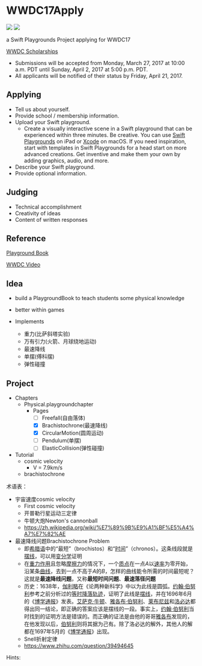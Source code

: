 # WWDC17Apply

![](https://img.shields.io/badge/iOS-10-brightgreen.svg) ![](https://img.shields.io/badge/Swift%20Playgrounds-1.0%20or%20later-orange.svg)

a Swift Playgrounds Project applying for WWDC17

[WWDC Scholarships](https://developer.apple.com/wwdc/scholarships/)

- Submissions will be accepted from Monday, March 27, 2017 at 10:00 a.m. PDT until Sunday, April 2, 2017 at 5:00 p.m. PDT. 
- All applicants will be notified of their status by Friday, April 21, 2017.



## Applying

- Tell us about yourself.
- Provide school / membership information.
- Upload your Swift playground.
  - Create a visually interactive scene in a Swift playground that can be experienced within three minutes. Be creative. You can use [Swift Playgrounds](https://itunes.apple.com/us/app/swift-playgrounds/id908519492?mt=8) on iPad or [Xcode](https://itunes.apple.com/us/app/xcode/id497799835?ls=1&mt=12) on macOS. If you need inspiration, start with templates in Swift Playgrounds for a head start on more advanced creations. Get inventive and make them your own by adding graphics, audio, and more.
- Describe your Swift playground.
- Provide optional information.



## Judging

- Technical accomplishment
- Creativity of ideas
- Content of written responses


## Reference

[Playground Book](https://developer.apple.com/library/prerelease/content/documentation/Xcode/Conceptual/swift_playgrounds_doc_format/index.html#//apple_ref/doc/uid/TP40017343-CH47-SW4)

[WWDC Video](https://developer.apple.com/videos/play/wwdc2016/408/)


## Idea

- build a PlaygroundBook to teach students some physical knowledge
- better within games


- Implements
  - 重力(比萨斜塔实验)
  - 万有引力(火箭、月球绕地运动)
  - 最速降线
  - 单摆(傅科摆)
  - 弹性碰撞

## Project

- Chapters 
  - Physical.playgroundchapter
    - Pages
      - [ ] Freefall(自由落体)
      - [x] Brachistochrone(最速降线)
      - [x] CircularMotion(圆周运动)
      - [ ] Pendulum(单摆)
      - [ ] ElasticCollision(弹性碰撞)
- Tutorial
  - cosmic velocity
    - V = 7.9km/s
  - brachistochrone






术语表：

- 宇宙速度cosmic velocity
  - First cosmic velocity
  - 开普勒行星运动三定律
  - 牛顿大炮Newton's cannonball
  - https://zh.wikipedia.org/wiki/%E7%89%9B%E9%A1%BF%E5%A4%A7%E7%82%AE
- 最速降线问题Brachistochrone Problem
  - 即[希腊语](https://zh.wikipedia.org/wiki/%E5%B8%8C%E8%87%98%E8%AA%9E)中的“最短”（brochistos）和“[时间](https://zh.wikipedia.org/wiki/%E6%99%82%E9%96%93)”（chronos）。这条线段就是[摆线](https://zh.wikipedia.org/wiki/%E6%91%86%E7%BA%BF)，可以用[变分学](https://zh.wikipedia.org/wiki/%E8%AE%8A%E5%88%86%E5%AD%B8)证明
  - 在[重力作用](https://zh.wikipedia.org/wiki/%E4%B8%87%E6%9C%89%E5%BC%95%E5%8A%9B)且忽略[摩擦力](https://zh.wikipedia.org/wiki/%E6%91%A9%E6%93%A6%E5%8A%9B)的情况下，一个[质点](https://zh.wikipedia.org/wiki/%E8%B3%AA%E9%BB%9E)在一点*A*以[速率](https://zh.wikipedia.org/wiki/%E9%80%9F%E7%8E%87)为零开始，沿某条[曲线](https://zh.wikipedia.org/wiki/%E6%9B%B2%E7%BA%BF)，去到一点不高于*A*的*B*，怎样的曲线能令所需的时间最短呢？这就是**最速降线问题**，又称**最短时间问题**、**最速落径问题**
  - 历史：1638年，[伽利略](https://zh.wikipedia.org/wiki/%E4%BC%BD%E5%88%A9%E7%95%A5)在《论两种新科学》中以为此线是圆弧。[约翰·伯努利](https://zh.wikipedia.org/wiki/%E7%BA%A6%E7%BF%B0%C2%B7%E4%BC%AF%E5%8A%AA%E5%88%A9)参考之前分析过的[等时降落轨迹](https://zh.wikipedia.org/wiki/%E7%AD%89%E6%97%B6%E9%99%8D%E8%90%BD%E9%97%AE%E9%A2%98)，证明了此线是[摆线](https://zh.wikipedia.org/wiki/%E6%91%86%E7%BA%BF)，并在1696年6月的《[博学通报](https://zh.wikipedia.org/w/index.php?title=%E5%8D%9A%E5%AD%B8%E9%80%9A%E5%A0%B1&action=edit&redlink=1)》发表。[艾萨克·牛顿](https://zh.wikipedia.org/wiki/%E8%89%BE%E8%96%A9%E5%85%8B%C2%B7%E7%89%9B%E9%A0%93)、[雅各布·伯努利](https://zh.wikipedia.org/wiki/%E9%9B%85%E5%90%84%E5%B8%83%C2%B7%E4%BC%AF%E5%8A%AA%E5%88%A9)、[莱布尼兹](https://zh.wikipedia.org/wiki/%E8%90%8A%E5%B8%83%E5%B0%BC%E8%8C%B2)和[洛必达](https://zh.wikipedia.org/wiki/%E6%B4%9B%E5%BF%85%E9%81%94)都得出同一结论，即正确的答案应该是摆线的一段。事实上，[约翰·伯努利](https://zh.wikipedia.org/wiki/%E7%BA%A6%E7%BF%B0%C2%B7%E4%BC%AF%E5%8A%AA%E5%88%A9)当时找到的证明方法是错误的。而正确的证法是由他的哥哥[雅各布](https://zh.wikipedia.org/wiki/%E9%9B%85%E5%90%84%E5%B8%83%C2%B7%E4%BC%AF%E5%8A%AA%E5%88%A9)发现的，在他发现以后，[伯努利](https://zh.wikipedia.org/wiki/%E4%BC%AF%E5%8A%AA%E5%88%A9)则将其据为己有。除了洛必达的解外，其他人的解都在1697年5月的《[博学通报](https://zh.wikipedia.org/w/index.php?title=%E5%8D%9A%E5%AD%B8%E9%80%9A%E5%A0%B1&action=edit&redlink=1)》出现。
  - Snell折射定律
  - https://www.zhihu.com/question/39494645



Hints: